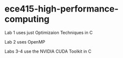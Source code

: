 # ece415-high-performance-computing

Lab 1 uses just Optimizaion Techniques in C

Lab 2 uses OpenMP

Labs 3-4 use the NVIDIA CUDA  Toolkit in C
